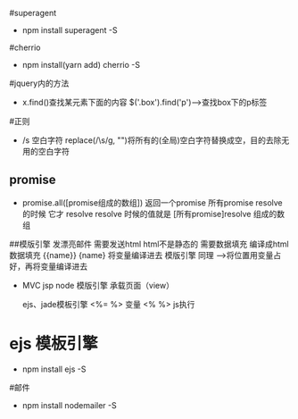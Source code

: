 <!-- 请求包 -->
#superagent
- npm install superagent -S

#cherrio
- npm install(yarn add) cherrio -S

#jquery内的方法
- x.find()查找某元素下面的内容 $('.box').find('p')——>查找box下的p标签

#正则
- /s 空白字符   replace(/\s/g, "")将所有的(全局)空白字符替换成空，目的去除无用的空白字符

## promise
- promise.all([promise组成的数组])
  返回一个promise 所有promise resolve 的时候 它才 resolve
  resolve 时候的值就是 [所有promise]resolve 组成的数组

##模版引擎
    发漂亮邮件 需要发送html
    html不是静态的 需要数据填充 编译成html
    数据填充 {{name}}  {name} 将变量编译进去
  模版引擎 同理 ——>将位置用变量占好，再将变量编译进去
- MVC
    jsp
    node 模版引擎 承载页面（view）

    ejs、jade模板引擎
    <%= %> 变量
    <% %> js执行 
# ejs 模板引擎
-  npm install ejs -S

#邮件
- npm install nodemailer -S